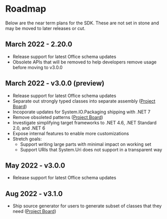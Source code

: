 # Roadmap

Below are the near term plans for the SDK. These are not set in stone and may be moved to later releases or cut.

## March 2022 - 2.20.0
- Release support for latest Office schema updates
- Obsolete APIs that will be removed to help developers remove usage before moving to v3.0.0

## March 2022 - v3.0.0 (preview)
- Release support for latest Office schema updates
- Separate out strongly typed classes into separate assembly ([Project Board](https://github.com/OfficeDev/Open-XML-SDK/projects/2))
- Incoporate updates for System.IO.Packaging shipping with .NET 7
- Remove obsoleted patterns ([Project Board](https://github.com/OfficeDev/Open-XML-SDK/projects/1))
- Investigate simplifying target frameworks to .NET 4.6, .NET Standard 2.0, and .NET 6
- Expose internal features to enable more customizations
- Stretch goals:
    - Support writing large parts with minimal impact on working set
    - Support URIs that System.Uri does not support in a transparent way

## May 2022 - v3.0.0
- Release support for latest Office schema updates

## Aug 2022 - v3.1.0
- Ship source generator for users to generate subset of classes that they need ([Project Board](https://github.com/OfficeDev/Open-XML-SDK/projects/6))